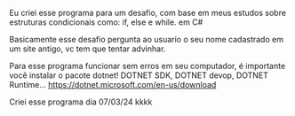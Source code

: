 Eu criei esse programa para um desafio, com base em meus estudos sobre estruturas condicionais como: if, else e while.  em C#

Basicamente esse desafio pergunta ao usuario o seu nome cadastrado em um site antigo, vc tem que tentar advinhar.

Para esse programa funcionar sem erros em seu computador, é importante você instalar o pacote dotnet!
DOTNET SDK, DOTNET devop, DOTNET Runtime... 
https://dotnet.microsoft.com/en-us/download

Criei  esse  programa dia 07/03/24 kkkk

